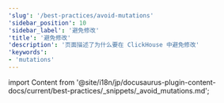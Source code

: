 ```yaml
---
'slug': '/best-practices/avoid-mutations'
'sidebar_position': 10
'sidebar_label': '避免修改'
'title': '避免修改'
'description': '页面描述了为什么要在 ClickHouse 中避免修改'
'keywords':
- 'mutations'
---
```


import Content from '@site/i18n/jp/docusaurus-plugin-content-docs/current/best-practices/_snippets/_avoid_mutations.md';

<Content />
